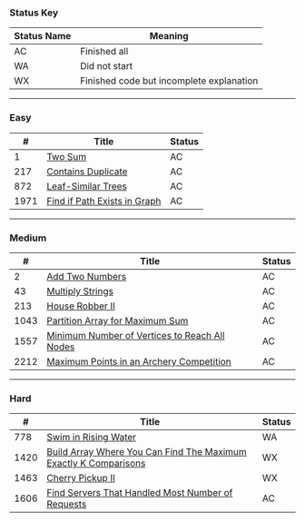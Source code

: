 ### Status Key
| Status Name | Meaning |
| - | - |
| AC | Finished all |
| WA | Did not start |
| WX | Finished code but incomplete explanation |

---

### Easy
| # | Title | Status |
| - | - | - |
| 1 | [Two Sum](Easy/P1/) | AC |
| 217 | [Contains Duplicate](Easy/P217/) | AC |
| 872 | [Leaf-Similar Trees](Easy/P872/) | AC |
| 1971 | [Find if Path Exists in Graph](Easy/P1971/) | AC |

---

### Medium
| # | Title | Status |
| - | - | - |
| 2 | [Add Two Numbers](Medium/P2/) | AC |
| 43 | [Multiply Strings](Medium/P43/) | AC |
| 213 | [House Robber II](Medium/P213/) | AC |
| 1043 | [Partition Array for Maximum Sum](Medium/P1043/) | AC |
| 1557 | [Minimum Number of Vertices to Reach All Nodes](Medium/P1557/) | AC |
| 2212 | [Maximum Points in an Archery Competition](Medium/P2212/) | AC |

---

### Hard
| # | Title | Status |
| - | - | - |
| 778 | [Swim in Rising Water](Hard/P778) | WA |
| 1420 | [Build Array Where You Can Find The Maximum Exactly K Comparisons](Hard/P1420/) | WX |
| 1463 | [Cherry Pickup II](Hard/P1463) | WX |
| 1606 | [Find Servers That Handled Most Number of Requests](Hard/P1606/) | AC |